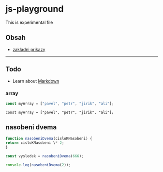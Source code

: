 # js-playground

This is experimental file

## Obsah

- [zakladni prikazy](zakladni-prikazy.md)

---

## Todo

- Learn about [Markdown](https://guides.github.com/features/mastering-markdown/)

### array

```js
const myArray = ["pavel", "petr", "jirik", "ali"];
```

```
const myArray = ["pavel", "petr", "jirik", "ali"];
```

## nasobeni dvema

```js
function nasobeniDvema(cisloKNasobeni) {
return cisloKNasobeni \* 2;
}

const vysledek = nasobeniDvema(666);

console.log(nasobeniDvema(2));
```
